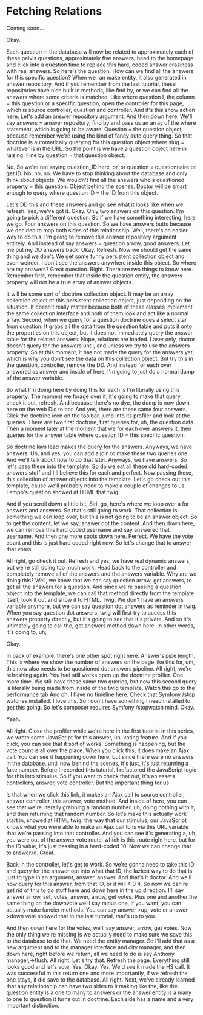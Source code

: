 # Fetching Relations

Coming soon...

Okay.

Each question in the database will now be related to approximately each of these
pelvis questions, approximately five answers, head to the homepage and click into a
question time to replace this hard, coded answer craziness with real answers. So
here's the question. How can we find all the answers for this specific question? When
we ran make entity, it also generated in answer repository. And if you remember from
the last tutorial, these repositories have nice built in methods, like find by, or we
can find all the answers where some criteria is matched. Like where question I, the
column = this question or a specific question, open the controller for this page,
which is source controller, question and controller. And it's this show action here.
Let's add an answer repository argument. And then down here, We'll say answers =
answer repository, find by and pass us an array of the where statement, which is
going to be aware. Question = the question object, because remember we're using the
kind of fancy auto query thing. So that doctrine is automatically querying for this
question object where slug = whatever is in the URL. So the point is we have a
question object here in raising. Fine by question = that question object.

No. So we're not saying question_ID here, or, or question = questionnaire or get ID.
No, no, no. We have to stop thinking about the database and only think about objects.
We wouldn't find all the answers who's questioned property = this question. Object
behind the scenes. Doctor will be smart enough to query where question ID = the ID
from this object.

Let's DD this and these answers and go see what it looks like when we refresh. Yes,
we've got it. Okay. Only two answers on this question. I'm going to pick a different
question. So if we have something interesting, here we go. Four answers on this
question. So we have answers butts because we decided to map both sides of this
relationship. Well, there's an easier way to do this. I'm going to remove this answer
repository argument entirely. And instead of say answers = question arrow, good
answers. Let me put my DD answers back. Okay. Refresh. Now we should get the same
thing and we don't. We get some funny persistent collection object and even weirder.
I don't see the answers anywhere inside this object. So where are my answers? Great
question. Right. There are two things to know here. Remember first, remember that
inside the question entity, the answers property will not be a true array of answer
objects.

It will be some sort of doctrine collection object. It may be an array collection
object or this persistent collection object, just depending on the situation. It
doesn't really matter because both of these classes implement the same collection
interface and both of them look and act like a normal array. Second, when we query
for a question doctrine does a select star from question. It grabs all the data from
the question table and puts it onto the properties on this object, but it does not
immediately query the answer table for the related answers. Nope, relations are
loaded. Laser only, doctor doesn't query for the answers until, and unless we try to
use the answers property. So at this moment, it has not made the query for the
answers yet, which is why you don't see the data on this collection object. But try
this in the question, controller, remove the DD. And instead for each over answered
as answer and inside of here, I'm going to just do a normal dump of the answer
variable.

So what I'm doing here by doing this for each is I'm literally using this property.
The moment we forage over it, it's going to make that query, check it out, refresh.
And because there's no dye, the dump is now down here on the web Dio to bar. And yes,
there are these same four answers. Click the doctrine icon on the toolbar, jump into
its profiler and look at the queries. There are two first doctrine, first queries
for, uh, the question data. Then a moment later at the moment that we for each over
answers it, then queries for the answer table where question ID = this specific
question.

So doctrine lays lead makes the query for the answers. Anyways, we have answers. Uh,
and yes, you can add a join to make these two queries one. And we'll talk about how
to do that later. Anyways, we have answers. So let's pass these into the template. So
do we eat all these old hard-coded answers stuff and I'll believe this for each and
perfect. Now passing these, this collection of answer objects into the template.
Let's go check out this template, cause we'll probably need to make a couple of
changes to us. Tempo's question showed at HTML that twig.

And if you scroll down a little bit, Siri, go, here's where we loop over a for
answers and answers. So that's still going to work. That collection is something we
can loop over, but this is not going to be an answer object. So to get the content,
let we say, answer dot the content. And then down here, we can remove this hard coded
username and say answered that username. And then one more spots down here. Perfect.
We have the vote count and this is just hard coded right now. So let's change that to
answer that votes.

All right, go check it out. Refresh and yes, we have real dynamic answers, but we're
still doing too much work. Head back to the controller and completely remove all of
the answers and the answers variable. Why are we doing this? Well, we know that we
can say question arrow, get answers, to get all the answers for a question. And since
we're passing a question object into the template, we can call that method directly
from the template itself, took it out and show it to HTML. Twig. We don't have an
answers variable anymore, but we can say question dot answers as reminder in twig.
When you say question dot answers, twig will first try to access this answers
property directly, but it's going to see that it's private. And so it's ultimately
going to call the, get answers method down here. In other words, it's going to, uh,

Okay.

In back of example, there's one other spot right here. Answer's pipe length. This is
where we show the number of answers on the page like this for, um, this now also
needs to be questioned dot answers pipeline. All right, we're refreshing again. You
had still works open up the doctrine profiler. One more time. We still have these
same two queries, but now this second query is literally being made from inside of
the twig template. Watch this go to the performance tab And oh, I have no timeline
here. Check that Symfony /stop watches installed. I love this. So I don't have
something I need installed to get this going. So let's composer requires Symfony
/stopwatch mind. Okay.

Yeah.

All right. Close the profiler while we're here in the first tutorial in this series,
we wrote some JavaScript for this answer, uh, voting feature. And if you click, you
can see that it sort of works. Something is happening, but the vote count is all over
the place. When you click this, it does make an Ajax call. You can see it happening
down here, but since there were no answers in the database, until now behind the
scenes, it's just, it's just returning a fake number. Before I recorded this
tutorial. I refactored the JavaScript logic for this into stimulus. So if you want to
check that out, it's an assets controllers, answer, vote controller. But the
important thing for us

Is that when we click this link, it makes an Ajax call to source controller, answer
controller, this answer, vote method. And inside of here, you can see that we're
literally grabbing a random number, uh, doing nothing with it, and then returning
that random number. So let's make this actually work start in, showed at HTML twig,
the way that our stimulus, our JavaScript knows what you were able to make an Ajax
call to is via this URL variable that we're passing into that controller. And you can
see it's generating a, uh, you were out of the answer vote route, which is this route
right here, but for the ID value, it's just passing in a hard-coded 10. Now we can
change that to answer.id. Great.

Back in the controller, let's get to work. So we're gonna need to take this ID and
query for the answer opt into what that ID, the laziest way to do that is just to
type in an argument, answer, answer. And that's it doctor. And we'll now query for
this answer, from that ID, or it will 4 0 4. So now we can re get rid of this to do
stuff here and down here in the up direction. I'll say answer arrow, set, votes,
answer, arrow, get votes. Plus one and another the same thing on the downvote we'll
say minus one, if you want, you can actually make fancier methods. You can say
answer->up, vote or answer->down vote showed that in the last tutorial, that's up to
you.

And then down here for the votes, we'll say answer, arrow, get votes. Now the only
thing we're missing is we actually need to make sure we save this to the database to
do that. We need the entity manager. So I'll add that as a new argument and to the
manager interface and city manager, and then down here, right before we return, all
we need to do is say Anthony manager,->flush. All right. Let's try that. Refresh the
page. Everything still looks good and let's vote. Yes. Okay. Yes. We'd see it made
the HS call. It was successful in this return one and more importantly, if we refresh
the one stays, it did save to the database. All right. Next, we've already learned
that any relationship can have two sides to it making like the, like the question
entity is a one to many to answers or the answer entity is a many to one to question
it turns out in doctrine. Each side has a name and a very important distinction.

